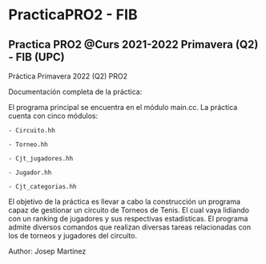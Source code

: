 # PracticaPRO2 - FIB
Practica PRO2 @Curs 2021-2022 Primavera (Q2) - FIB (UPC) 
--------------------------------------------------------------------------
Práctica Primavera 2022 (Q2) PRO2

Documentación completa de la práctica:

El programa principal se encuentra en el módulo main.cc. La práctica cuenta con cinco módulos:

    - Circuito.hh
    
    - Torneo.hh
    
    - Cjt_jugadores.hh
    
    - Jugador.hh
    
    - Cjt_categorias.hh

El objetivo de la práctica es llevar a cabo la construcción un programa capaz de gestionar un circuito de Torneos de Tenis.
El cual vaya lidiando con un ranking de jugadores y sus respectivas estadísticas. El programa admite diversos
comandos que realizan diversas tareas relacionadas con los de torneos y jugadores del circuito.

Author: Josep Martinez


